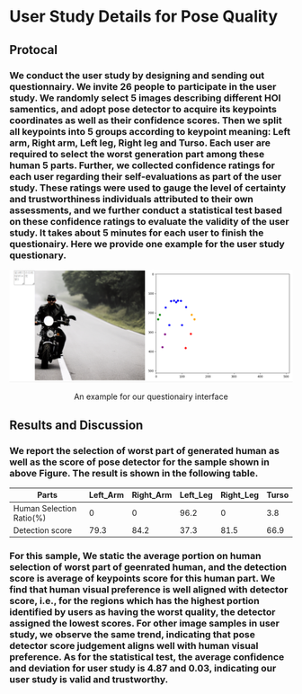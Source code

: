# User Study Details for Pose Quality
## Protocal
### We conduct the user study by designing and sending out questionnairy. We invite 26 people to participate in the user study. We randomly select 5 images describing different HOI samentics, and adopt pose detector to acquire its keypoints coordinates as well as their confidence scores. Then we split all keypoints into 5 groups according to keypoint meaning: Left arm, Right arm, Left leg, Right leg and Turso. Each user are required to select the worst generation part among these human 5 parts. Further, we collected confidence ratings for each user regarding their self-evaluations as part of the user study. These ratings were used to gauge the level of certainty and trustworthiness individuals attributed to their own assessments, and we further conduct a statistical test based on these confidence ratings to evaluate the validity of the user study. It takes about 5 minutes for each user to finish the questionairy. Here we provide one example for the user study questionary.
<!--![Example Questionnairy](screenshot.png)-->
<div style="text-align:center">
    <img src="pose.png" alt="An example for our questionairy interface" width="1000">
    <p> An example for our questionairy interface</p>
</div>


## Results and Discussion

### We report the selection of worst part of generated human as well as the score of pose detector for the sample shown in above Figure. The result is shown in the following table.

| Parts | Left_Arm | Right_Arm | Left_Leg | Right_Leg | Turso |
| ------------ | ------------ | ------------ | ------------ | ------------ | ------------ |
| Human Selection Ratio(%) | 0 | 0 | 96.2 | 0 | 3.8
| Detection score | 79.3 | 84.2 | 37.3 | 81.5 | 66.9


### For this sample, We static the average portion on human selection of worst part of geenrated human, and the detection score is average of keypoints score for this human part. We find that human visual preference is well aligned with detector score, i.e., for the regions which has the highest portion identified by users as having the worst quality, the detector assigned the lowest scores. For other image samples in user study, we observe the same trend, indicating that pose detector score judgement aligns well with human visual preference. As for the statistical test, the average confidence and deviation for user study is 4.87 and 0.03, indicating our user study is valid and trustworthy.
